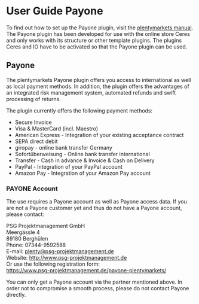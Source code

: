 # User Guide Payone

<div class="alert alert-info" role="alert">
 To find out how to set up the Payone plugin, visit the <a href="https://knowledge.plentymarkets.com/en/payment/payment-plugins/payone" target="_blank">plentymarkets manual</a>.
</div>

<div class="alert alert-warning" role="alert">
   The Payone plugin has been developed for use with the online store Ceres and only works with its structure or other template plugins. The plugins Ceres and IO have to be activated so that the Payone plugin can be used.
</div>

## Payone

The plentymarkets Payone plugin offers you access to international as well as local payment methods. In addition, the plugin offers the advantages of an integrated risk management system, automated refunds and swift processing of returns.

The plugin currently offers the following payment methods:

* Secure Invoice
* Visa & MasterCard (incl. Maestro)
* American Express - Integration of your existing acceptance contract
* SEPA direct debit
* giropay - online bank transfer Germany
* Sofortüberweisung - Online bank transfer international
* Transfer - Cash in advance & Invoice & Cash on Delivery
* PayPal - Integration of your PayPal account
* Amazon Pay - Integration of your Amazon Pay account

### PAYONE Account

The use requires a Payone account as well as Payone access data. If you are not a Payone customer yet and thus do not have a Payone account, please contact:

PSG Projektmanagement GmbH <br>
Meergässle 4 <br>
89180 Berghülen <br>
Phone: 07344-9592588 <br>
E-mail: plenty@psg-projektmanagement.de <br>
Website: http://www.psg-projektmanagement.de <br>
Or use the following registration form: <br>
https://www.psg-projektmanagement.de/payone-plentymarkets/

<div class="alert alert-warning" role="alert">
   You can only get a Payone account via the partner mentioned above. In order not to compromise a smooth process, please do not contact Payone directly.
</div>
